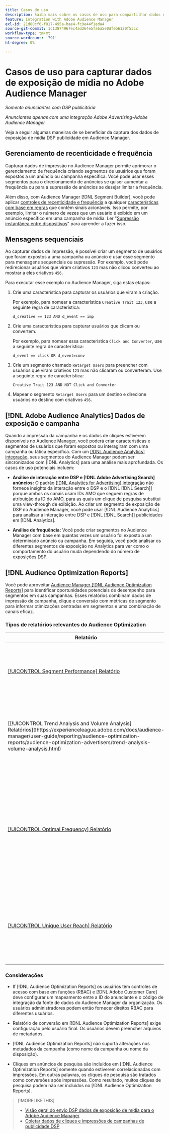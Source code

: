 ```yaml
---
title: Casos de uso
description: Saiba mais sobre os casos de uso para compartilhar dados de mídia de DSP de publicidade com o Audience Manager
feature: Integration with Adobe Audience Manager
exl-id: 21d80cf6-f817-495a-bae4-fc9e44f1eda4
source-git-commit: 1c13874967ec4ad264e5fa6a5e0dfeb6120f53cc
workflow-type: tm+mt
source-wordcount: '791'
ht-degree: 0%

---
```


# Casos de uso para capturar dados de exposição de mídia no Adobe Audience Manager

*Somente anunciantes com DSP publicitária*

*Anunciantes apenas com uma integração Adobe Advertising-Adobe Audience Manager*

Veja a seguir algumas maneiras de se beneficiar da captura dos dados de exposição de mídia DSP publicidade <!-- ad impression data? --> em Audience Manager.

## Gerenciamento de recenticidade e frequência

Capturar dados de impressão no Audience Manager permite aprimorar o gerenciamento de frequência criando segmentos de usuários que foram expostos a um anúncio ou campanha específica. Você pode usar esses segmentos para o direcionamento de anúncios se quiser aumentar a frequência ou para a supressão de anúncios se desejar limitar a frequência.

Além disso, com Audience Manager [!DNL Segment Builder], você pode aplicar [controles de recenticidade e frequência](https://experienceleague.adobe.com/docs/audience-manager/user-guide/features/segments/recency-and-frequency.html) a qualquer [características com base em regras](https://experienceleague.adobe.com/docs/audience-manager/user-guide/features/traits/trait-builder/create-onboarded-rule-based-traits.html) que contêm sinais acionáveis. Isso permite, por exemplo, limitar o número de vezes que um usuário é exibido em um anúncio específico em uma campanha de mídia. Ler &quot;[Supressão instantânea entre dispositivos](https://experienceleague.adobe.com/docs/audience-manager/user-guide/features/profile-merge-rules/instant-cross-device-suppression.html)&quot; para aprender a fazer isso.<!-- The AM pulled this paragraph verbatim from AEM doc; I change only a word or two. -->

## Mensagens sequenciais

Ao capturar dados de impressão, é possível criar um segmento de usuários que foram expostos a uma campanha ou anúncio e usar esse segmento para mensagens sequenciais ou supressão. Por exemplo, você pode redirecionar usuários que viram criativos `123` mas não clicou converteu ao mostrar a eles criativos `456`.

Para executar esse exemplo no Audience Manager, siga estas etapas:<!-- The AM pulled this example/procedure verbatim from AEM doc; I changed only a word or two. -->

1. Crie uma característica para capturar os usuários que viram a criação.

   Por exemplo, para nomear a característica `Creative Trait 123`, use a seguinte regra de característica:

   `d_creative == 123 AND d_event == imp`

1. Crie uma característica para capturar usuários que clicam ou convertem.

   Por exemplo, para nomear essa característica `Click and Converter`, use a seguinte regra de característica:

   `d_event == click OR d_event=conv`

1. Crie um segmento chamado `Retarget Users` para preencher com usuários que viram criativos `123` mas não clicaram ou converteram. Use a seguinte regra de característica:

   `Creative Trait 123 AND NOT Click and Converter`

1. Mapear o segmento `Retarget Users` para um destino e direcione usuários no destino com criativos `456`.

## [!DNL Adobe Audience Analytics] Dados de exposição e campanha

Quando a impressão da campanha e os dados de cliques estiverem disponíveis no Audience Manager, você poderá criar características e segmentos de usuários que foram expostos ou interagiram com uma campanha ou tática específica. Com um [[!DNL Audience Analytics] integração](https://experienceleague.adobe.com/docs/analytics/integration/audience-analytics/mc-audiences-aam.html), seus segmentos do Audience Manager podem ser sincronizados com [!DNL Analytics] para uma análise mais aprofundada. Os casos de uso potenciais incluem:

* **Análise de interação entre DSP e [!DNL Adobe Advertising Search] anúncios:** O padrão [[!DNL Analytics for Advertising] integração](/help/integrations/analytics/overview.md) não fornece insights da interação entre o DSP e o [!DNL [!DNL Search]] porque ambos os canais usam IDs AMO que seguem regras de atribuição da ID do AMO, para as quais um clique de pesquisa substitui uma view-through de exibição. Ao criar um segmento de exposição de DSP no Audience Manager, você pode usar [!DNL Audience Analytics] para analisar a interação entre DSP e [!DNL [!DNL Search]] publicidades em [!DNL Analytics].

* **Análise de frequência:** Você pode criar segmentos no Audience Manager com base em quantas vezes um usuário foi exposto a um determinado anúncio ou campanha. Em seguida, você pode analisar os diferentes segmentos de exposição no Analytics para ver como o comportamento do usuário muda dependendo do número de exposições DSP.

## [!DNL Audience Optimization Reports]

Você pode aproveitar [Audience Manager [!DNL Audience Optimization Reports]](https://experienceleague.adobe.com/docs/audience-manager/user-guide/reporting/audience-optimization-reports/audience-optimization-reports.html) para identificar oportunidades potenciais de desempenho para segmentos em suas campanhas. Esses relatórios combinam dados de impressão de campanha, clique e conversão com métricas de segmento para informar otimizações centradas em segmentos e uma combinação de canais eficaz.

### Tipos de relatórios relevantes do Audience Optimization

| Relatório | Descrição |
| ------ | ----------- |
| [[!UICONTROL Segment Performance] Relatório](https://experienceleague.adobe.com/docs/audience-manager/user-guide/reporting/audience-optimization-reports/audience-optimization-advertisers/segment-performance.html) | Compara segmentos mapeados e não mapeados por impressões e taxas de conversão. |
| [[!UICONTROL Trend Analysis and Volume Analysis] Relatórios]9https://experienceleague.adobe.com/docs/audience-manager/user-guide/reporting/audience-optimization-reports/audience-optimization-advertisers/trend-analysis-volume-analysis.html) | Retorne dados sobre impressões, taxas de click-through e conversões para uma grande variedade de dimensões de anúncio. |
| [[!UICONTROL Optimal Frequency] Relatório](https://experienceleague.adobe.com/docs/audience-manager/user-guide/reporting/audience-optimization-reports/audience-optimization-advertisers/optimal-frequency.html) | Ajuda você a descobrir o equilíbrio ideal entre o número de impressões e conversões enviadas. Permite ajustar o número de impressões a serem exibidas antes de começar a ver retornos decrescentes. |
| [[!UICONTROL Unique User Reach] Relatório](https://experienceleague.adobe.com/docs/audience-manager/user-guide/reporting/audience-optimization-reports/audience-optimization-advertisers/unique-user-reach.html) | Um gráfico de bolhas, em que cada bolha é dimensionada em proporção direta ao número de usuários únicos para a dimensão selecionada. |

### Considerações

* If [!DNL Audience Optimization Reports] os usuários têm controles de acesso com base em funções (RBAC) e [!DNL Adobe Customer Care] deve configurar um mapeamento entre a ID do anunciante e o código de integração da fonte de dados do Audience Manager da organização. Os usuários administradores podem então fornecer direitos RBAC para diferentes usuários.

* Relatório de conversão em [!DNL Audience Optimization Reports] exige configuração pelo usuário final. Os usuários devem preencher arquivos de metadados.

* [!DNL Audience Optimization Reports] não suporta alterações nos metadados da campanha (como nome da campanha ou nome da disposição).

* Cliques em anúncios de pesquisa são incluídos em [!DNL Audience Optimization Reports] somente quando estiverem correlacionadas com impressões. Em outras palavras, os cliques de pesquisa são tratados como conversões após impressões. Como resultado, muitos cliques de pesquisa podem não ser incluídos no [!DNL Audience Optimization Reports].

>[!MORELIKETHIS]
>
>* [Visão geral do envio DSP dados de exposição de mídia para o Adobe Audience Manager](overview.md)
>* [Coletar dados de cliques e impressões de campanhas de publicidade DSP](collect.md)

